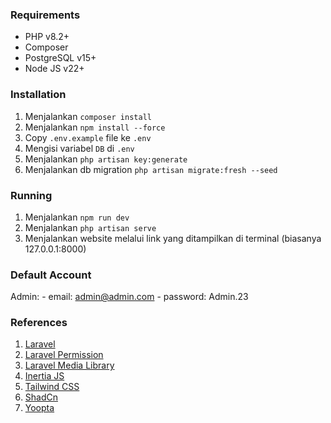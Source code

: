 ### Requirements

- PHP v8.2+
- Composer
- PostgreSQL v15+
- Node JS v22+

### Installation

1. Menjalankan `composer install`
2. Menjalankan `npm install --force`
3. Copy `.env.example` file ke `.env`
4. Mengisi variabel `DB` di `.env`
5. Menjalankan `php artisan key:generate`
6. Menjalankan db migration `php artisan migrate:fresh --seed`

### Running

1. Menjalankan `npm run dev`
2. Menjalankan `php artisan serve`
3. Menjalankan website melalui link yang ditampilkan di terminal (biasanya 127.0.0.1:8000)

### Default Account

Admin:
    - email: admin@admin.com
    - password: Admin.23

### References

1. [Laravel](https://laravel.com/docs/12.x/routing)
2. [Laravel Permission](https://spatie.be/docs/laravel-permission/v6/basic-usage/role-permissions)
3. [Laravel Media Library](https://spatie.be/docs/laravel-medialibrary/v11/basic-usage/associating-files)
4. [Inertia JS](https://inertiajs.com/pages)
5. [Tailwind CSS](https://tailwindcss.com/docs/flex)
6. [ShadCn](https://ui.shadcn.com/docs/components)
7. [Yoopta](https://yoopta.dev/examples/withBaseFullSetup)
